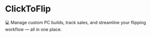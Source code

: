 # ClickToFlip
💻 Manage custom PC builds, track sales, and streamline your flipping workflow — all in one place.
